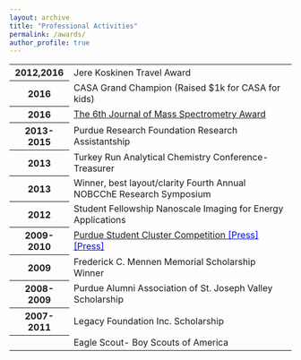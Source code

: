 ```yaml
---
layout: archive
title: "Professional Activities"
permalink: /awards/
author_profile: true
---
```


<table>
  
  <tr><th>2012,2016</th><td>
Jere Koskinen Travel Award
   </td></tr>

   <tr><th>2016</th><td>
CASA Grand Champion (Raised $1k for CASA for kids)
  </td></tr>

   <tr><th>2016</th><td>
  <a href="http://www.imsc2014.ch/index-page_id=248.html" target ="_blank"> The 6th Journal of Mass Spectrometry Award  </a>
  </td></tr>
  
   <tr><th>2013-2015</th><td>
Purdue Research Foundation Research Assistantship
  </td></tr>

   <tr><th>2013</th><td>
Turkey Run Analytical Chemistry Conference- Treasurer
  </td></tr>

   <tr><th>2013</th><td>
Winner, best layout/clarity Fourth Annual NOBCChE Research Symposium
  </td></tr>
  
   <tr><th>2012</th><td>
Student Fellowship Nanoscale Imaging for Energy Applications
  </td></tr>
  
   <tr><th>2009-2010</th><td>
  <a href="https://www.rcac.purdue.edu/scc/2009scc/" target ="_blank">Purdue Student Cluster Competition </a>	<a style="color:blue" href="https://www.purdue.edu/uns/x/2009b/091123EvansChallenge.html" target="_blank">[Press]</a> <a style="color:blue" href="https://www.rcac.purdue.edu/news/405" target="_blank">[Press]</a> 
  </td></tr>
  
   <tr><th>2009</th><td>
Frederick C. Mennen Memorial Scholarship Winner
  </td></tr>
  
   <tr><th>2008-2009</th><td>
Purdue Alumni Association of St. Joseph Valley Scholarship
  </td></tr>
  
  <tr><th>2007-2011</th><td>
  Legacy Foundation Inc. Scholarship
  </td></tr>

  <tr><th></th><td>
Eagle Scout- Boy Scouts of America
  </td></tr>

</table>
